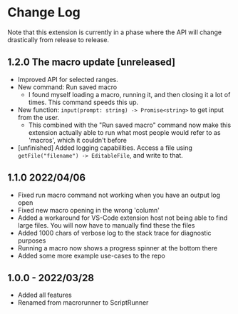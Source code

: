 # Change Log
Note that this extension is currently in a phase where the API will change drastically from release to release.

## 1.2.0 The macro update [unreleased]
- Improved API for selected ranges.
- New command: Run saved macro
    - I found myself loading a macro, running it, and then closing it a lot of times. This command speeds this up.
- New function: `input(prompt: string) -> Promise<string>` to get input from the user.
    - This combined with the "Run saved macro" command now make this extension actually able to run what most people would refer to as 'macros', which it couldn't before
- [unfinished] Added logging capabilities. Access a file using `getFile("filename") -> EditableFile`, and write to that.

## 1.1.0 2022/04/06
- Fixed run macro command not working when you have an output log open
- Fixed new macro opening in the wrong 'column'
- Added a workaround for VS-Code extension host not being able to find large files. You will now have to manually find these the files
- Added 1000 chars of verbose log to the stack trace for diagnostic purposes
- Running a macro now shows a progress spinner at the bottom there
- Added some more example use-cases to the repo

## 1.0.0 - 2022/03/28
- Added all features
- Renamed from macrorunner to ScriptRunner
